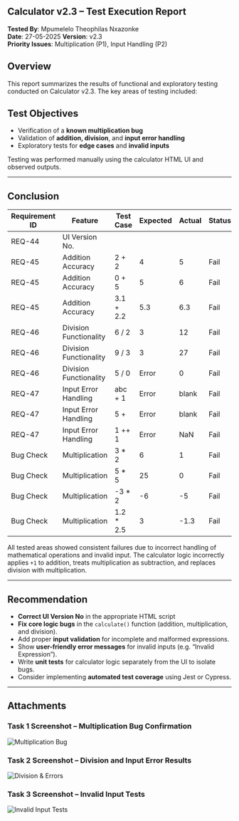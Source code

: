 ## Calculator v2.3 – Test Execution Report

**Tested By**: Mpumelelo Theophilas Nxazonke  
**Date**: 27-05-2025
**Version**: v2.3  
**Priority Issues**: Multiplication (P1), Input Handling (P2)


## Overview

This report summarizes the results of functional and exploratory testing conducted on Calculator v2.3. The key areas of testing included:

## Test Objectives
- Verification of a **known multiplication bug**
- Validation of **addition, division**, and **input error handling**
- Exploratory tests for **edge cases** and **invalid inputs**

Testing was performed manually using the calculator HTML UI and observed outputs.

---

## Conclusion

| **Requirement ID** | **Feature**                | **Test Case**        | **Expected** | **Actual** | **Status**|  
|--------------------|----------------------------|----------------------|--------------|----------- |-----------|
| REQ-44             | UI Version No.             |                      |              |            |           |
| REQ-45             | Addition Accuracy          | 2 + 2                | 4            | 5          |    Fail   |  
| REQ-45             | Addition Accuracy          | 0 + 5                | 5            | 6          |    Fail   |  
| REQ-45             | Addition Accuracy          | 3.1 + 2.2            | 5.3          | 6.3        |    Fail   |  
| REQ-46             | Division Functionality     | 6 / 2                | 3            | 12         |    Fail   |  
| REQ-46             | Division Functionality     | 9 / 3                | 3            | 27         |    Fail   |  
| REQ-46             | Division Functionality     | 5 / 0                | Error        | 0          |    Fail   |  
| REQ-47             | Input Error Handling       | abc + 1              | Error        | blank      |    Fail   |  
| REQ-47             | Input Error Handling       | 5 +                  | Error        | blank      |    Fail   |  
| REQ-47             | Input Error Handling       | 1 ++ 1               | Error        | NaN        |    Fail   |  
| Bug Check          | Multiplication             | 3 * 2                | 6            | 1          |    Fail   |  
| Bug Check          | Multiplication             | 5 * 5                | 25           | 0          |    Fail   |  
| Bug Check          | Multiplication             | -3 * 2               | -6           | -5         |    Fail   |  
| Bug Check          | Multiplication             | 1.2 * 2.5            | 3            | -1.3       |    Fail   |  

All tested areas showed consistent failures due to incorrect handling of mathematical operations and invalid input. The calculator logic incorrectly applies `+1` to addition, treats multiplication as subtraction, and replaces division with multiplication.

---

## Recommendation
- **Correct UI Version No** in the appropriate HTML script
- **Fix core logic bugs** in the `calculate()` function (addition, multiplication, and division).
- Add proper **input validation** for incomplete and malformed expressions.
- Show **user-friendly error messages** for invalid inputs (e.g. “Invalid Expression”).
- Write **unit tests** for calculator logic separately from the UI to isolate bugs.
- Consider implementing **automated test coverage** using Jest or Cypress.

---

## Attachments

### Task 1 Screenshot – Multiplication Bug Confirmation
![Multiplication Bug](./screenshots/task1_multiplication_bug.png)

### Task 2 Screenshot – Division and Input Error Results
![Division & Errors](./screenshots/task2_division_error.png)

### Task 3 Screenshot – Invalid Input Tests
![Invalid Input Tests](./screenshots/task3_invalid_inputs.png)
